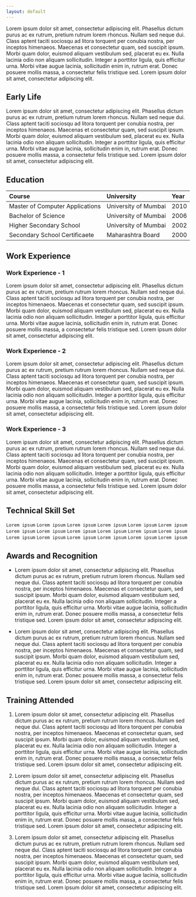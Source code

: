 ```yaml
---
layout: default
---
```


Lorem ipsum dolor sit amet, consectetur adipiscing elit. Phasellus dictum purus ac ex rutrum, pretium rutrum lorem rhoncus. Nullam sed neque dui. Class aptent taciti sociosqu ad litora torquent per conubia nostra, per inceptos himenaeos. Maecenas et consectetur quam, sed suscipit ipsum. Morbi quam dolor, euismod aliquam vestibulum sed, placerat eu ex. Nulla lacinia odio non aliquam sollicitudin. Integer a porttitor ligula, quis efficitur urna. Morbi vitae augue lacinia, sollicitudin enim in, rutrum erat. Donec posuere mollis massa, a consectetur felis tristique sed. Lorem ipsum dolor sit amet, consectetur adipiscing elit.

## Early Life
Lorem ipsum dolor sit amet, consectetur adipiscing elit. Phasellus dictum purus ac ex rutrum, pretium rutrum lorem rhoncus. Nullam sed neque dui. Class aptent taciti sociosqu ad litora torquent per conubia nostra, per inceptos himenaeos. Maecenas et consectetur quam, sed suscipit ipsum. Morbi quam dolor, euismod aliquam vestibulum sed, placerat eu ex. Nulla lacinia odio non aliquam sollicitudin. Integer a porttitor ligula, quis efficitur urna. Morbi vitae augue lacinia, sollicitudin enim in, rutrum erat. Donec posuere mollis massa, a consectetur felis tristique sed. Lorem ipsum dolor sit amet, consectetur adipiscing elit.

## Education

| Course                          | University           | Year |
| :------------------------------ | :------------------- | :--- |
| Master of Computer Applications | University of Mumbai | 2010 |
| Bachelor of Science             | University of Mumbai | 2006 |
| Higher Secondary School         | University of Mumbai | 2002 |
| Secondary School Certificaete   | Maharashtra Board    | 2000 |

## Work Experience

### Work Experience - 1
Lorem ipsum dolor sit amet, consectetur adipiscing elit. Phasellus dictum purus ac ex rutrum, pretium rutrum lorem rhoncus. Nullam sed neque dui. Class aptent taciti sociosqu ad litora torquent per conubia nostra, per inceptos himenaeos. Maecenas et consectetur quam, sed suscipit ipsum. Morbi quam dolor, euismod aliquam vestibulum sed, placerat eu ex. Nulla lacinia odio non aliquam sollicitudin. Integer a porttitor ligula, quis efficitur urna. Morbi vitae augue lacinia, sollicitudin enim in, rutrum erat. Donec posuere mollis massa, a consectetur felis tristique sed. Lorem ipsum dolor sit amet, consectetur adipiscing elit.

### Work Experience - 2
Lorem ipsum dolor sit amet, consectetur adipiscing elit. Phasellus dictum purus ac ex rutrum, pretium rutrum lorem rhoncus. Nullam sed neque dui. Class aptent taciti sociosqu ad litora torquent per conubia nostra, per inceptos himenaeos. Maecenas et consectetur quam, sed suscipit ipsum. Morbi quam dolor, euismod aliquam vestibulum sed, placerat eu ex. Nulla lacinia odio non aliquam sollicitudin. Integer a porttitor ligula, quis efficitur urna. Morbi vitae augue lacinia, sollicitudin enim in, rutrum erat. Donec posuere mollis massa, a consectetur felis tristique sed. Lorem ipsum dolor sit amet, consectetur adipiscing elit.

### Work Experience - 3
Lorem ipsum dolor sit amet, consectetur adipiscing elit. Phasellus dictum purus ac ex rutrum, pretium rutrum lorem rhoncus. Nullam sed neque dui. Class aptent taciti sociosqu ad litora torquent per conubia nostra, per inceptos himenaeos. Maecenas et consectetur quam, sed suscipit ipsum. Morbi quam dolor, euismod aliquam vestibulum sed, placerat eu ex. Nulla lacinia odio non aliquam sollicitudin. Integer a porttitor ligula, quis efficitur urna. Morbi vitae augue lacinia, sollicitudin enim in, rutrum erat. Donec posuere mollis massa, a consectetur felis tristique sed. Lorem ipsum dolor sit amet, consectetur adipiscing elit.

## Technical Skill Set

`Lorem ipsum` `Lorem ipsum` `Lorem ipsum` `Lorem ipsum` `Lorem ipsum` `Lorem ipsum` `Lorem ipsum` `Lorem ipsum` `Lorem ipsum`
`Lorem ipsum` `Lorem ipsum` `Lorem ipsum` `Lorem ipsum` `Lorem ipsum` `Lorem ipsum` `Lorem ipsum` `Lorem ipsum` `Lorem ipsum`

## Awards and Recognition

- Lorem ipsum dolor sit amet, consectetur adipiscing elit. Phasellus dictum purus ac ex rutrum, pretium rutrum lorem rhoncus. Nullam sed neque dui. Class aptent taciti sociosqu ad litora torquent per conubia nostra, per inceptos himenaeos. Maecenas et consectetur quam, sed suscipit ipsum. Morbi quam dolor, euismod aliquam vestibulum sed, placerat eu ex. Nulla lacinia odio non aliquam sollicitudin. Integer a porttitor ligula, quis efficitur urna. Morbi vitae augue lacinia, sollicitudin enim in, rutrum erat. Donec posuere mollis massa, a consectetur felis tristique sed. Lorem ipsum dolor sit amet, consectetur adipiscing elit.

- Lorem ipsum dolor sit amet, consectetur adipiscing elit. Phasellus dictum purus ac ex rutrum, pretium rutrum lorem rhoncus. Nullam sed neque dui. Class aptent taciti sociosqu ad litora torquent per conubia nostra, per inceptos himenaeos. Maecenas et consectetur quam, sed suscipit ipsum. Morbi quam dolor, euismod aliquam vestibulum sed, placerat eu ex. Nulla lacinia odio non aliquam sollicitudin. Integer a porttitor ligula, quis efficitur urna. Morbi vitae augue lacinia, sollicitudin enim in, rutrum erat. Donec posuere mollis massa, a consectetur felis tristique sed. Lorem ipsum dolor sit amet, consectetur adipiscing elit.

## Training Attended

1. Lorem ipsum dolor sit amet, consectetur adipiscing elit. Phasellus dictum purus ac ex rutrum, pretium rutrum lorem rhoncus. Nullam sed neque dui. Class aptent taciti sociosqu ad litora torquent per conubia nostra, per inceptos himenaeos. Maecenas et consectetur quam, sed suscipit ipsum. Morbi quam dolor, euismod aliquam vestibulum sed, placerat eu ex. Nulla lacinia odio non aliquam sollicitudin. Integer a porttitor ligula, quis efficitur urna. Morbi vitae augue lacinia, sollicitudin enim in, rutrum erat. Donec posuere mollis massa, a consectetur felis tristique sed. Lorem ipsum dolor sit amet, consectetur adipiscing elit.
   
2. Lorem ipsum dolor sit amet, consectetur adipiscing elit. Phasellus dictum purus ac ex rutrum, pretium rutrum lorem rhoncus. Nullam sed neque dui. Class aptent taciti sociosqu ad litora torquent per conubia nostra, per inceptos himenaeos. Maecenas et consectetur quam, sed suscipit ipsum. Morbi quam dolor, euismod aliquam vestibulum sed, placerat eu ex. Nulla lacinia odio non aliquam sollicitudin. Integer a porttitor ligula, quis efficitur urna. Morbi vitae augue lacinia, sollicitudin enim in, rutrum erat. Donec posuere mollis massa, a consectetur felis tristique sed. Lorem ipsum dolor sit amet, consectetur adipiscing elit.
   
3. Lorem ipsum dolor sit amet, consectetur adipiscing elit. Phasellus dictum purus ac ex rutrum, pretium rutrum lorem rhoncus. Nullam sed neque dui. Class aptent taciti sociosqu ad litora torquent per conubia nostra, per inceptos himenaeos. Maecenas et consectetur quam, sed suscipit ipsum. Morbi quam dolor, euismod aliquam vestibulum sed, placerat eu ex. Nulla lacinia odio non aliquam sollicitudin. Integer a porttitor ligula, quis efficitur urna. Morbi vitae augue lacinia, sollicitudin enim in, rutrum erat. Donec posuere mollis massa, a consectetur felis tristique sed. Lorem ipsum dolor sit amet, consectetur adipiscing elit.